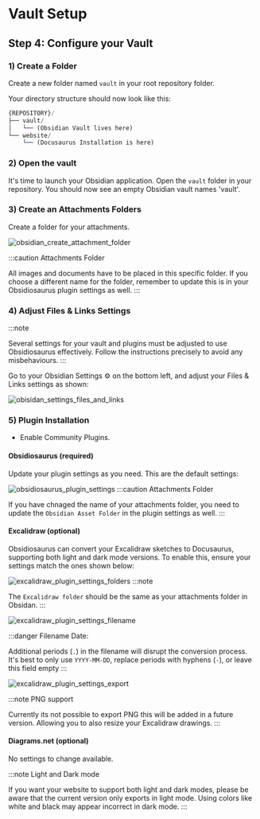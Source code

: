 # Vault Setup

## Step 4: Configure your Vault

### 1) Create a Folder

Create a new folder named `vault` in your root repository folder.

Your directory structure should now look like this:
```js
{REPOSITORY}/
├── vault/
│   └── (Obsidian Vault lives here)
└── website/
    └── (Docusaurus Installation is here)
```

### 2) Open the vault 

It's time to launch your Obsidian application. Open the `vault` folder in your repository. 
You should now see an empty Obsidian vault names 'vault'.

### 3) Create an Attachments Folders

Create a folder for your attachments.

![obsidian_create_attachment_folder](//assets/obsidian_create_attachment_folder_500.webp)

:::caution Attachments Folder

All images and documents have to be placed in this specific folder. If you choose a different name for the folder, remember to update this is in your Obsidiosaurus plugin settings as well.
:::

###  4) Adjust Files & Links Settings

:::note

Several settings for your vault and plugins must be adjusted to use Obsidiosaurus effectively.
Follow the instructions precisely to avoid any misbehaviours. 
:::

Go to your Obsidian Settings ⚙️ on the bottom left, and adjust your Files & Links settings as shown:

![obisidan_settings_files_and_links](//assets/obisidan_settings_files_and_links.webp)

### 5) Plugin Installation

- Enable Community Plugins.

#### Obsidiosaurus (required)

Update your plugin settings as you need.
This are the default settings:

![obsidiosaurus_plugin_settings](//assets/obsidiosaurus_plugin_settings.webp)
:::caution Attachments Folder

If you have chnaged the name of your attachments folder, you need to update the `Obsidian Asset Folder` in the plugin settings as well.
:::


#### Excalidraw (optional)

Obsidiosaurus can convert your Excalidraw sketches to Docusaurus, supporting both light and dark mode versions. To enable this, ensure your settings match the ones shown below:

![excalidraw_plugin_settings_folders](//assets/excalidraw_plugin_settings_folders.webp)
:::note

 The `Excalidraw folder` should be the same as your attachments folder in Obsidan.
:::

![excalidraw_plugin_settings_filename](//assets/excalidraw_plugin_settings_filename.webp)

:::danger Filename Date:

Additional periods (`.`) in the filename will disrupt the conversion process. It's best to only use 
`YYYY-MM-DD`, replace periods with hyphens (`-`), or leave this field empty
:::

![excalidraw_plugin_settings_export](//assets/excalidraw_plugin_settings_export.webp)

:::note PNG support

Currently its not possible to export PNG this will be added in a future version.
Allowing you to also resize your Excalidraw drawings.
:::

#### Diagrams.net (optional)

No settings to change available.

:::note Light and Dark mode

If you want your website to support both light and dark modes, please be aware that the
current version only exports in light mode. Using colors like white and black may appear
incorrect in dark mode.
:::



